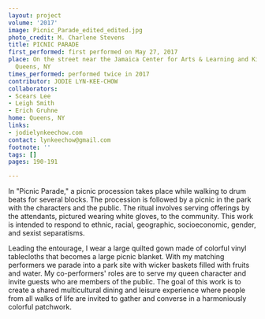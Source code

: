 ```yaml
---
layout: project
volume: '2017'
image: Picnic_Parade_edited_edited.jpg
photo_credit: M. Charlene Stevens
title: PICNIC PARADE
first_performed: first performed on May 27, 2017
place: On the street near the Jamaica Center for Arts & Learning and King Manor Park,
  Queens, NY
times_performed: performed twice in 2017
contributor: JODIE LYN-KEE-CHOW
collaborators:
- Scears Lee
- Leigh Smith
- Erich Gruhne
home: Queens, NY
links:
- jodielynkeechow.com
contact: lynkeechow@gmail.com
footnote: ''
tags: []
pages: 190-191

---
```


In "Picnic Parade," a picnic procession takes place while walking to drum beats for several blocks. The procession is followed by a picnic in the park with the characters and the public. The ritual involves serving offerings by the attendants, pictured wearing white gloves, to the community. This work is intended to respond to ethnic, racial, geographic, socioeconomic, gender, and sexist separatisms.

Leading the entourage, I wear a large quilted gown made of colorful vinyl tablecloths that becomes a large picnic blanket. With my matching performers we parade into a park site with wicker baskets filled with fruits and water. My co-performers' roles are to serve my queen character and invite guests who are members of the public. The goal of this work is to create a shared multicultural dining and leisure experience where people from all walks of life are invited to gather and converse in a harmoniously colorful patchwork.
